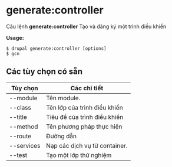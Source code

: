 # generate:controller
Câu lệnh **generate:controller** Tạo và đăng ký một trình điều khiển

**Usage:**
```
$ drupal generate:controller [options] 
$ gcn  
```

## Các tùy chọn có sẵn
Tùy chọn | Các chi tiết
-------|-------------
--module | Tên module.
--class | Tên lớp của trình điều khiển
--title | Tiêu đề của trình điều khiển
--method | Tên phương pháp thực hiện
--route | Đường dẫn
--services | Nạp các dịch vụ từ container.
--test | Tạo một lớp thử nghiệm
